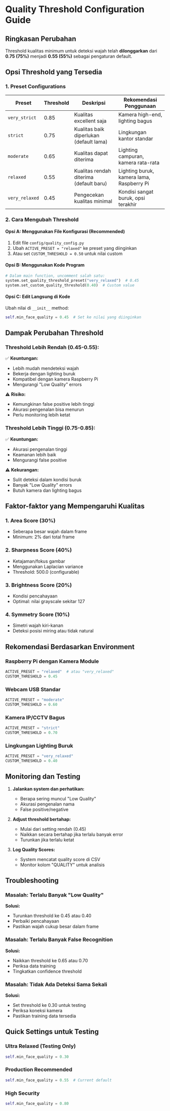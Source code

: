 # Quality Threshold Configuration Guide

## Ringkasan Perubahan

Threshold kualitas minimum untuk deteksi wajah telah **dilonggarkan** dari **0.75 (75%)** menjadi **0.55 (55%)** sebagai pengaturan default.

## Opsi Threshold yang Tersedia

### 1. Preset Configurations

| Preset | Threshold | Deskripsi | Rekomendasi Penggunaan |
|--------|-----------|-----------|------------------------|
| `very_strict` | 0.85 | Kualitas excellent saja | Kamera high-end, lighting bagus |
| `strict` | 0.75 | Kualitas baik diperlukan (default lama) | Lingkungan kantor standar |
| `moderate` | 0.65 | Kualitas dapat diterima | Lighting campuran, kamera rata-rata |
| `relaxed` | 0.55 | Kualitas rendah diterima (default baru) | Lighting buruk, kamera lama, Raspberry Pi |
| `very_relaxed` | 0.45 | Pengecekan kualitas minimal | Kondisi sangat buruk, opsi terakhir |

### 2. Cara Mengubah Threshold

#### Opsi A: Menggunakan File Konfigurasi (Recommended)
1. Edit file `config/quality_config.py`
2. Ubah `ACTIVE_PRESET = "relaxed"` ke preset yang diinginkan
3. Atau set `CUSTOM_THRESHOLD = 0.50` untuk nilai custom

#### Opsi B: Menggunakan Kode Program
```python
# Dalam main function, uncomment salah satu:
system.set_quality_threshold_preset("very_relaxed")  # 0.45
system.set_custom_quality_threshold(0.40)  # Custom value
```

#### Opsi C: Edit Langsung di Kode
Ubah nilai di `__init__` method:
```python
self.min_face_quality = 0.45  # Set ke nilai yang diinginkan
```

## Dampak Perubahan Threshold

### Threshold Lebih Rendah (0.45-0.55):
✅ **Keuntungan:**
- Lebih mudah mendeteksi wajah
- Bekerja dengan lighting buruk
- Kompatibel dengan kamera Raspberry Pi
- Mengurangi "Low Quality" errors

⚠️ **Risiko:**
- Kemungkinan false positive lebih tinggi
- Akurasi pengenalan bisa menurun
- Perlu monitoring lebih ketat

### Threshold Lebih Tinggi (0.75-0.85):
✅ **Keuntungan:**
- Akurasi pengenalan tinggi
- Keamanan lebih baik
- Mengurangi false positive

⚠️ **Kekurangan:**
- Sulit deteksi dalam kondisi buruk
- Banyak "Low Quality" errors
- Butuh kamera dan lighting bagus

## Faktor-faktor yang Mempengaruhi Kualitas

### 1. Area Score (30%)
- Seberapa besar wajah dalam frame
- Minimum: 2% dari total frame

### 2. Sharpness Score (40%)
- Ketajaman/fokus gambar
- Menggunakan Laplacian variance
- Threshold: 500.0 (configurable)

### 3. Brightness Score (20%)
- Kondisi pencahayaan
- Optimal: nilai grayscale sekitar 127

### 4. Symmetry Score (10%)
- Simetri wajah kiri-kanan
- Deteksi posisi miring atau tidak natural

## Rekomendasi Berdasarkan Environment

### Raspberry Pi dengan Kamera Module
```python
ACTIVE_PRESET = "relaxed"  # atau "very_relaxed"
CUSTOM_THRESHOLD = 0.45
```

### Webcam USB Standar
```python
ACTIVE_PRESET = "moderate"
CUSTOM_THRESHOLD = 0.60
```

### Kamera IP/CCTV Bagus
```python
ACTIVE_PRESET = "strict"
CUSTOM_THRESHOLD = 0.70
```

### Lingkungan Lighting Buruk
```python
ACTIVE_PRESET = "very_relaxed"
CUSTOM_THRESHOLD = 0.40
```

## Monitoring dan Testing

1. **Jalankan system dan perhatikan:**
   - Berapa sering muncul "Low Quality" 
   - Akurasi pengenalan nama
   - False positive/negative

2. **Adjust threshold bertahap:**
   - Mulai dari setting rendah (0.45)
   - Naikkan secara bertahap jika terlalu banyak error
   - Turunkan jika terlalu ketat

3. **Log Quality Scores:**
   - System mencatat quality score di CSV
   - Monitor kolom "QUALITY" untuk analisis

## Troubleshooting

### Masalah: Terlalu Banyak "Low Quality"
**Solusi:**
- Turunkan threshold ke 0.45 atau 0.40
- Perbaiki pencahayaan
- Pastikan wajah cukup besar dalam frame

### Masalah: Terlalu Banyak False Recognition
**Solusi:**
- Naikkan threshold ke 0.65 atau 0.70
- Periksa data training
- Tingkatkan confidence threshold

### Masalah: Tidak Ada Deteksi Sama Sekali
**Solusi:**
- Set threshold ke 0.30 untuk testing
- Periksa koneksi kamera
- Pastikan training data tersedia

## Quick Settings untuk Testing

### Ultra Relaxed (Testing Only)
```python
self.min_face_quality = 0.30
```

### Production Recommended
```python
self.min_face_quality = 0.55  # Current default
```

### High Security
```python
self.min_face_quality = 0.80
```
